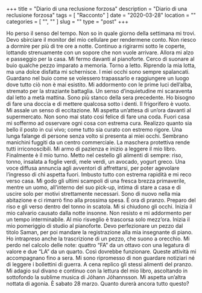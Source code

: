 +++
title = "Diario di una reclusione forzosa"
description = "Diario di una reclusione forzosa"
tags = [ "Racconto" ]
date = "2020-03-28"
location = ""
categories = [
  "",
  ""
]
slug = ""
type = "post"
+++

Ho perso il senso del tempo. Non so in quale giorno della settimana mi trovi. Devo sbirciare il monitor del mio cellulare per rendermene conto. Non riesco a dormire per più di tre ore a notte. Continuo a rigirarmi sotto le coperte, lottando strenuamente con un sopore che non vuole arrivare. Allora mi alzo e passeggio per la casa. Mi fermo davanti al pianoforte. Cerco di suonare al buio qualche pezzo imparato a memoria. Torno a letto. Riprendo la mia lotta, ma una dolce disfatta mi schernisce. I miei occhi sono sempre spalancati. Guardano nel buio come se volessero trapassarlo e raggiungere un luogo dove tutto ciò non è mai esistito. Mi addormento con le prime luci dell’alba, stremato per la straziante battaglia. Un senso d’inquietudine mi scaraventa dal letto a metà mattina. Sono più stanco della sera precedente. Ho bisogno di fare una doccia e di mettere qualcosa sotto i denti. Il frigorifero è vuoto. Mi assale un senso di eccitazione. Mi aspetta un’attesa di un’ora davanti al supermercato. Non sono mai stato così felice di fare una coda. Fuori casa mi soffermo ad osservare ogni cosa con estrema cura. Realizzo quanto sia bello il posto in cui vivo; come tutto sia curato con estremo rigore. Una lunga falange di persone senza volto si presenta ai miei occhi. Sembrano manichini fuggiti da un centro commerciale. La maschera protettiva rende tutti irriconoscibili. Mi armo di pazienza e inizio a leggere il mio libro. Finalmente è il mio turno. Metto nel cestello gli alimenti di sempre: riso, tonno, insalata a foglie verdi, mele verdi, un avocado, yogurt greco. Una voce diffusa annuncia agli avventori di affrettarsi, per poter agevolare l’ingresso di chi aspetta fuori. Imbusto tutto con estrema rapidità e mi reco verso casa. Mi godo gli ultimi scampoli di una fresca brezza primaverile, mentre un uomo, all’interno del suo pick-up, intima di stare a casa e di uscire solo per motivi strettamente necessari. Sono di nuovo nella mia abitazione e ci rimarrò fino alla prossima spesa. È ora di pranzo. Preparo del riso e gli verso dentro del tonno in scatola. Mi si chiudono gli occhi. Inizia il mio calvario causato dalla notte insonne. Non resisto e mi addormento per un tempo interminabile. Al mio risveglio è trascorsa solo mezz’ora. Inizia il mio pomeriggio di studio al pianoforte. Devo perfezionare un pezzo dal titolo Saman, per poi mandare la registrazione alla mia insegnante di piano. Ho intrapreso anche la trascrizione di un pezzo, che suono a orecchio. Mi perdo nel calcolo delle note: quattro “FA” da un ottavo con una legatura di valore e due “LA” da un quarto. Così dovrebbe funzionare. Queste attività mi accompagnano fino a sera. Mi sono ripromesso di non guardare notiziari né di leggere i bollettini di guerra. A cena replico gli stessi alimenti del pranzo. Mi adagio sul divano e continuo con la lettura del mio libro, ascoltando in sottofondo la sublime musica di  Jóhann Jóhannsson. Mi aspetta un’altra nottata di agonia. È sabato 28 marzo. Quanto durerà ancora tutto questo?
